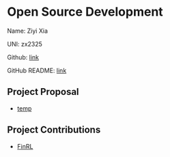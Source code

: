 # Open Source Development

Name: Ziyi Xia

UNI: zx2325

Github: [link](https://github.com/ZiyiXia)

GitHub README: [link](https://github.com/ZiyiXia/ZiyiXia/blob/main/README.md)


## Project Proposal

- [temp](./projects/temp.md)

## Project Contributions
- [FinRL](./projects/FinRL.md)